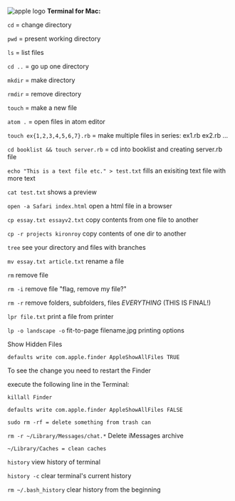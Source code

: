 ![apple logo](https://kironroy.github.io/apple.svg)
**Terminal for Mac:**


```cd``` = change directory

```pwd``` = present working directory

```ls```  = list files

```cd ..``` = go up one directory

```mkdir``` = make directory

```rmdir``` = remove directory

```touch``` = make a new file

```atom .``` = open files in atom editor

```touch ex{1,2,3,4,5,6,7}.rb``` = make multiple files in series: ex1.rb ex2.rb ...

```cd booklist && touch server.rb``` = cd into booklist and creating server.rb file

```echo "This is a text file etc." > test.txt``` fills an exisiting text file with more text

```cat test.txt``` shows a preview

```open -a Safari index.html``` open a html file in a browser

```cp essay.txt essayv2.txt``` copy contents from one file to another

```cp -r projects kironroy``` copy contents of one dir to another

```tree``` see your directory and files with branches

```mv essay.txt article.txt```  rename a file

```rm``` remove file

```rm -i``` remove file "flag, remove my file?"

```rm -r``` remove folders, subfolders, files *EVERYTHING* (THIS IS FINAL!)

```lpr file.txt``` print a file from printer

```lp -o landscape -o``` fit-to-page filename.jpg printing options

Show Hidden Files

```defaults write com.apple.finder AppleShowAllFiles TRUE```

To see the change you need to restart the Finder

execute the following line in the Terminal:

```killall Finder```

```defaults write com.apple.finder AppleShowAllFiles FALSE```

```sudo rm -rf = delete something from trash can```

```rm -r ~/Library/Messages/chat.*``` Delete iMessages archive

```~/Library/Caches = clean caches```

```history``` view history of terminal

```history -c``` clear terminal's current history

```rm ~/.bash_history``` clear history from the beginning

